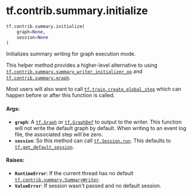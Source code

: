 <div itemscope itemtype="http://developers.google.com/ReferenceObject">
<meta itemprop="name" content="tf.contrib.summary.initialize" />
<meta itemprop="path" content="Stable" />
</div>

# tf.contrib.summary.initialize

``` python
tf.contrib.summary.initialize(
    graph=None,
    session=None
)
```

Initializes summary writing for graph execution mode.

This helper method provides a higher-level alternative to using
<a href="../../../tf/contrib/summary/summary_writer_initializer_op.md"><code>tf.contrib.summary.summary_writer_initializer_op</code></a> and
<a href="../../../tf/contrib/summary/graph.md"><code>tf.contrib.summary.graph</code></a>.

Most users will also want to call <a href="../../../tf/train/create_global_step.md"><code>tf.train.create_global_step</code></a>
which can happen before or after this function is called.

#### Args:

* <b>`graph`</b>: A <a href="../../../tf/Graph.md"><code>tf.Graph</code></a> or <a href="../../../tf/GraphDef.md"><code>tf.GraphDef</code></a> to output to the writer.
    This function will not write the default graph by default. When
    writing to an event log file, the associated step will be zero.
* <b>`session`</b>: So this method can call <a href="../../../tf/InteractiveSession.md#run"><code>tf.Session.run</code></a>. This defaults
    to <a href="../../../tf/get_default_session.md"><code>tf.get_default_session</code></a>.


#### Raises:

* <b>`RuntimeError`</b>: If  the current thread has no default
    <a href="../../../tf/contrib/summary/SummaryWriter.md"><code>tf.contrib.summary.SummaryWriter</code></a>.
* <b>`ValueError`</b>: If session wasn't passed and no default session.